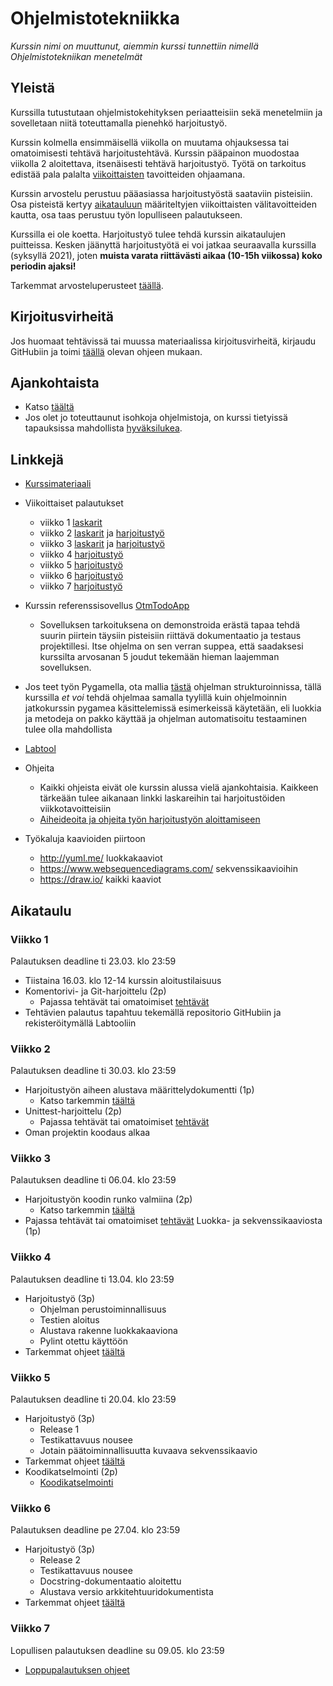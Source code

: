 # Ohjelmistotekniikka

_Kurssin nimi on muuttunut, aiemmin kurssi tunnettiin nimellä Ohjelmistotekniikan menetelmät_

## Yleistä

Kurssilla tutustutaan ohjelmistokehityksen periaatteisiin sekä menetelmiin ja sovelletaan niitä toteuttamalla pienehkö harjoitustyö.

Kurssin kolmella ensimmäisellä viikolla on muutama ohjauksessa tai omatoimisesti tehtävä harjoitustehtävä. Kurssin pääpainon muodostaa viikolla 2 aloitettava, itsenäisesti tehtävä harjoitustyö. Työtä on tarkoitus edistää pala palalta [viikoittaisten](#aikataulu) tavoitteiden ohjaamana.

Kurssin arvostelu perustuu pääasiassa harjoitustyöstä saataviin pisteisiin. Osa pisteistä kertyy [aikatauluun](#aikataulu) määriteltyjen viikoittaisten välitavoitteiden kautta, osa taas perustuu työn lopulliseen palautukseen.

Kurssilla ei ole koetta. Harjoitustyö tulee tehdä kurssin aikataulujen puitteissa. Kesken jäänyttä harjoitustyötä ei voi jatkaa seuraavalla kurssilla (syksyllä 2021), joten **muista varata riittävästi aikaa (10-15h viikossa) koko periodin ajaksi!**

Tarkemmat arvosteluperusteet [täällä](./materiaali/arvosteluperusteet.md).

## Kirjoitusvirheitä

Jos huomaat tehtävissä tai muussa materiaalissa kirjoitusvirheitä, kirjaudu GitHubiin ja toimi [täällä](./materiaali/typokorjaukset.md) olevan ohjeen mukaan.

## Ajankohtaista

- Katso [täältä](https://github.com/ohjelmistotekniikka-hy/kevat-2021#ajankohtaista)
- Jos olet jo toteuttaunut isohkoja ohjelmistoja, on kurssi tietyissä tapauksissa mahdollista [hyväksilukea](./materiaali/hyvaksiluku.md).

## Linkkejä

- [Kurssimateriaali](./materiaali/materiaali.md)
- Viikoittaiset palautukset

  - viikko 1 [laskarit](./tehtavat/viikko1.md)
  - viikko 2 [laskarit](./tehtavat/viikko2.md) ja [harjoitustyö](./tehtavat/harjoitustyo_viikko2.md)
  - viikko 3 [laskarit](./tehtavat/viikko3.md) ja [harjoitustyö](./tehtavat/harjoitustyo_viikko3.md)
  - viikko 4 [harjoitustyö](./tehtavat/harjoitustyo_viikko4.md)
  - viikko 5 [harjoitustyö](./tehtavat/harjoitustyo_viikko5.md)
  - viikko 6 [harjoitustyö](./tehtavat/harjoitustyo_viikko6.md)
  - viikko 7 [harjoitustyö](./tehtavat/harjoitustyo_viikko7.md)

- Kurssin referenssisovellus [OtmTodoApp](https://github.com/ohjelmistotekniikka-hy/python-todo-app)
  - Sovelluksen tarkoituksena on demonstroida erästä tapaa tehdä suurin piirtein täysiin pisteisiin riittävä dokumentaatio ja testaus projektillesi. Itse ohjelma on sen verran suppea, että saadaksesi kurssilta arvosanan 5 joudut tekemään hieman laajemman sovelluksen.
- Jos teet työn Pygamella, ota mallia [tästä](https://github.com/ohjelmistotekniikka-hy/pygame-sokoban) ohjelman strukturoinnissa, tällä kurssilla *et voi* tehdä ohjelmaa samalla tyylillä kuin ohjelmoinnin jatkokurssin pygamea käsittelemissä esimerkeissä käytetään, eli luokkia ja metodeja on pakko käyttää ja ohjelman automatisoitu testaaminen tulee olla mahdollista
- [Labtool](https://study.cs.helsinki.fi/labtool/courses/TKT20002.2021.K.K.1)
- Ohjeita
  - Kaikki ohjeista eivät ole kurssin alussa vielä ajankohtaisia. Kaikkeen tärkeään tulee aikanaan linkki laskareihin tai harjoitustöiden viikkotavoitteisiin
  - [Aiheideoita ja ohjeita työn harjoitustyön aloittamiseen](./web/tyon_aloitus.md)
- Työkaluja kaavioiden piirtoon
  - <http://yuml.me/> luokkakaaviot
  - <https://www.websequencediagrams.com/> sekvenssikaavioihin
  - <https://draw.io/> kaikki kaaviot

## Aikataulu

### Viikko 1

Palautuksen deadline ti 23.03. klo 23:59

- Tiistaina 16.03. klo 12-14 kurssin aloitustilaisuus
- Komentorivi- ja Git-harjoittelu (2p)
  - Pajassa tehtävät tai omatoimiset [tehtävät](./tehtavat/viikko1.md)
- Tehtävien palautus tapahtuu tekemällä repositorio GitHubiin ja rekisteröitymällä Labtooliin

### Viikko 2

Palautuksen deadline ti 30.03. klo 23:59

- Harjoitustyön aiheen alustava määrittelydokumentti (1p)
  - Katso tarkemmin [täältä](./tehtavat/harjoitustyo-viikko2.md)
- Unittest-harjoittelu (2p)
  - Pajassa tehtävät tai omatoimiset [tehtävät](./tehtavat/viikko2.md)
- Oman projektin koodaus alkaa

### Viikko 3

Palautuksen deadline ti 06.04. klo 23:59

- Harjoitustyön koodin runko valmiina (2p)
  - Katso tarkemmin [täältä](./tehtavat/harjoitustyo-viikko3.md)
- Pajassa tehtävät tai omatoimiset [tehtävät](./tehtavat/viikko3.md) Luokka- ja sekvenssikaaviosta (1p)

### Viikko 4

Palautuksen deadline ti 13.04. klo 23:59

- Harjoitustyö (3p)
  - Ohjelman perustoiminnallisuus
  - Testien aloitus
  - Alustava rakenne luokkakaaviona
  - Pylint otettu käyttöön
- Tarkemmat ohjeet [täältä](./tehtavat/harjoitustyo-viikko4.md)

### Viikko 5

Palautuksen deadline ti 20.04. klo 23:59

- Harjoitustyö (3p)
  - Release 1
  - Testikattavuus nousee
  - Jotain päätoiminnallisuutta kuvaava sekvenssikaavio
- Tarkemmat ohjeet [täältä](./tehtavat/harjoitustyo-viikko5.md)
- Koodikatselmointi (2p)
  - [Koodikatselmointi](./materiaali/koodikatselmointi.md)

### Viikko 6

Palautuksen deadline pe 27.04. klo 23:59

- Harjoitustyö (3p)
  - Release 2
  - Testikattavuus nousee
  - Docstring-dokumentaatio aloitettu
  - Alustava versio arkkitehtuuridokumentista
- Tarkemmat ohjeet [täältä](./tehtavat/harjoitustyo-viikko6.md)

### Viikko 7

Lopullisen palautuksen deadline su 09.05. klo 23:59

- [Loppupalautuksen ohjeet](./tehtavat/harjoitustyo-viikko7.md)
